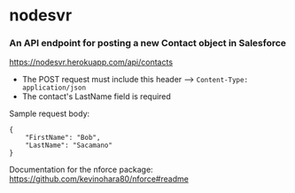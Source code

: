 # nodesvr
### An API endpoint for posting a new Contact object in Salesforce
https://nodesvr.herokuapp.com/api/contacts

- The POST request must include this header -->  ```Content-Type: application/json```
- The contact's LastName field is required

Sample request body:
```
{
	"FirstName": "Bob",
	"LastName": "Sacamano"
}
```
Documentation for the nforce package: https://github.com/kevinohara80/nforce#readme
